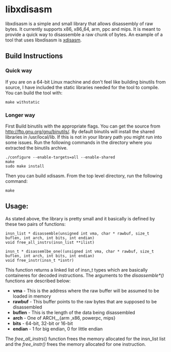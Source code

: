libxdisasm
==========

libxdisasm is a simple and small library that allows disassembly of raw bytes. It currently supports x86, x86_64, arm, ppc and mips. It is meant to provide a quick way to disassemble a raw chunk of bytes. An example of a tool that uses libxdisasm is [xdisasm](http://github.com/acama/xdisasm).

Build Instructions
------------------
### Quick way
If you are on a 64-bit Linux machine and don't feel like building binutils from source, I have included the static libraries needed for the tool to compile. You can build the tool with:
```
make withstatic
```
### Longer way
First Build binutils with the appropriate flags. You can get the source from http://ftp.gnu.org/gnu/binutils/. By default binutils will install the shared libraries in /usr/local/lib. If this is not in your library path you might run into some issues. Run the following commands in the directory where you extracted the binutils archive.
```
./configure --enable-targets=all --enable-shared
make
sudo make install
```
Then you can build xdisasm. From the top level directory, run the following command:
```
make
```

Usage:
------
As stated above, the library is pretty small and it basically is defined by these two pairs of functions:
```
insn_list * disassemble(unsigned int vma, char * rawbuf, size_t buflen, int arch, int bits, int endian)
void free_all_instrs(insn_list **ilist)

insn_t * disassemlbe_one((unsigned int vma, char * rawbuf, size_t buflen, int arch, int bits, int endian)
void free_instr(insn_t *isntr)
```
This function returns a linked list of insn_t types which are basically containeres for decoded instructions. The arguments to the _disassemble*()_ functions are described below:
* __vma__ - This is the address where the raw buffer will be assumed to be loaded in memory
* __rawbuf__ - This buffer points to the raw bytes that are supposed to be disassembled
* __buflen__ - This is the length of the data being disassembled
* __arch__ - One of ARCH__{arm ,x86, powerpc, mips}
* __bits__ - 64-bit, 32-bit or 16-bit
* **endian** - 1 for big endian, 0 for little endian

The _free_all_instrs_() function frees the memory allocated for the insn_list list and the _free_instr()_ frees the memory allocated for one instruction.
